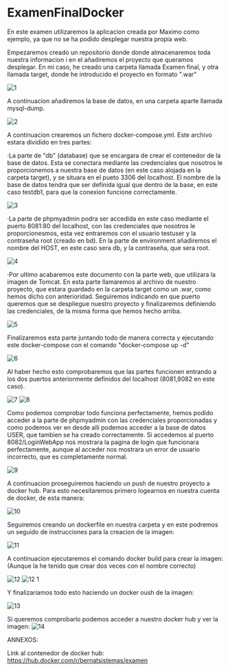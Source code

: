 # ExamenFinalDocker

En este examen utilizaremos la aplicacion creada por Maximo como ejemplo, ya que no se ha podido desplegar nuestra propia web.

Empezaremos creado un repositorio donde donde almacenaremos toda nuestra informacion i en el añadiremos el proyecto que queramos desplegar. En mi caso, he creado una carpeta llamada Examen final, y otra llamada target, donde he introducido el proyecto en formato ".war"

![1](https://user-images.githubusercontent.com/91748429/173106002-ca6f6e39-5080-4817-8426-743b3d959c79.PNG)

A continuacion añadiremos la base de datos, en una carpeta aparte llamada mysql-dump.

![2](https://user-images.githubusercontent.com/91748429/173106613-6c5fbd58-0fc9-405a-9634-7a565e1290ef.PNG)

A continuacion crearemos un fichero docker-compose.yml. Este archivo estara dividido en tres partes:

·La parte de "db" (database) que se encargara de crear el contenedor de la base de datos. Esta se conectara mediante las credenciales que nosotros le proporcionemos a nuestra base de datos (en este caso alojada en la carpeta target), y se situara en el pueto 3306 del localhost. El nombre de la base de datos tendra que ser definida igual que dentro de la base, en este caso testdb1, para que la conexion funcione correctamente.


![3](https://user-images.githubusercontent.com/91748429/173107926-a77ff8d2-f18b-4b8f-a201-e5062bb30dbb.PNG)


·La parte de phpmyadmin podra ser accedida en este caso mediante el puerto 8081:80 del localhost, con las credenciales que nosotros le proporcionesmos, esta vez entraremos con el usuario testuser y la contraseña root (creado en bd). En la parte de environment añadiremos el nombre del HOST, en este caso sera db, y la contraseña, que sera root. 

![4](https://user-images.githubusercontent.com/91748429/173108956-ac7abd14-ca76-410d-98e8-198ec3dddca6.PNG)

·Por ultimo acabaremos este documento con la parte web, que utilizara la imagen de Tomcat. En esta parte llamaremos al archivo de nuestro proyecto, que estara guardado en la carpeta target como un .war, como hemos dicho con anterioridad. Seguiremos indicando en que puerto queremos que se despliegue nuestro proyecto y finalizaremos definiendo las credenciales, de la misma forma que hemos hecho arriba.

![5](https://user-images.githubusercontent.com/91748429/173110934-dc07e927-9259-4df2-abe5-e69b486ac2d6.PNG)


Finalizaremos esta parte juntando todo de manera correcta y ejecutando este docker-compose con el comando "docker-compose up -d"

![6](https://user-images.githubusercontent.com/91748429/173111846-0b99a9d5-6805-4701-ada4-77739511db9e.PNG)


Al haber hecho esto comprobaremos que las partes funcionen entrando a los dos puertos anteriormente definidos del localhost (8081,8082 en este caso). 

![7](https://user-images.githubusercontent.com/91748429/173112790-c82e88e3-1dd1-4678-8b8a-b173d1141ca7.PNG)
![8](https://user-images.githubusercontent.com/91748429/173112807-fd93cdd6-4c1f-4a99-a0d6-bd3219843420.PNG)

Como podemos comprobar todo funciona perfectamente, hemos podido acceder a la parte de phpmyadmin con las credenciales proporcionadas y como podemos ver en desde alli podemos acceder a la base de datos USER, que tambien se ha creado correctamente. Si accedemos al puerto 8082/LoginWebApp nos mostrara la pagina de login que funcionara perfectamente, aunque al acceder nos mostrara un error de usuario incorrecto, que es completamente normal.

![9](https://user-images.githubusercontent.com/91748429/173113755-643b8627-f778-41ee-a9ba-e32c7100d2a6.PNG)


A continuacion proseguiremos haciendo un push de nuestro proyecto a docker hub. Para esto necesitaremos primero logearnos en nuestra cuenta de docker, de esta manera:

![10](https://user-images.githubusercontent.com/91748429/173116180-7c41ed10-96d8-4b5e-ad6c-b0ff8bacc704.PNG)

Seguiremos creando un dockerfile en nuestra carpeta y en este podremos un seguido de instrucciones para la creacion de la imagen:

![11](https://user-images.githubusercontent.com/91748429/173117510-c055d27f-769c-464c-bdaf-ab4b13599cdc.PNG)


A continuacion ejecutaremos el comando docker build para crear la imagen: (Aunque la he tenido que crear dos veces con el nombre correcto)

![12](https://user-images.githubusercontent.com/91748429/173120979-d3184cce-68b2-4485-9b9a-aaffdd519866.PNG)
![12 1](https://user-images.githubusercontent.com/91748429/173120997-f058d3a6-dc0f-46c2-a80d-a57b5a7b8caf.PNG)

Y finalizariamos todo esto haciendo un docker oush de la imagen:

![13](https://user-images.githubusercontent.com/91748429/173121124-9ec1c3a4-5985-447f-9ed2-7b64e425c0e2.PNG)


Si queremos comprobarlo podemos acceder a nuestro docker hub y ver la imagen:
![14](https://user-images.githubusercontent.com/91748429/173121324-2abd57e9-2e10-40dd-a550-ff0281256ee6.PNG)



ANNEXOS:

Link al contenedor de docker hub:
https://hub.docker.com/r/bernatsistemas/examen





